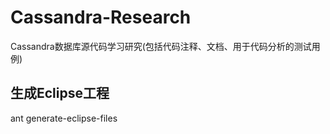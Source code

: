 Cassandra-Research
==================

Cassandra数据库源代码学习研究(包括代码注释、文档、用于代码分析的测试用例)


## 生成Eclipse工程

ant generate-eclipse-files

